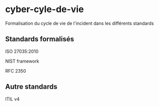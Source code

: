 # cyber-cyle-de-vie
Formalisation du cycle de vie de l'incident dans les différents standards

## Standards formalisés

ISO 27035:2010

NIST framework

RFC 2350

## Autre standards

ITIL v4
